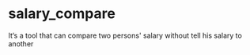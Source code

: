 # salary_compare
It‘s a tool that  can compare two persons' salary without tell  his salary to another
